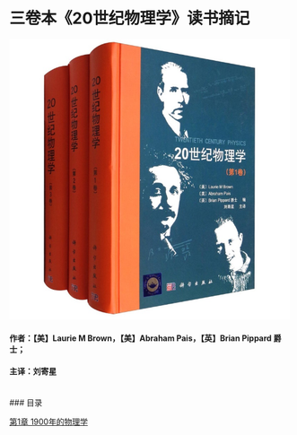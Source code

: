 # 三卷本《20世纪物理学》读书摘记
 
 <img src="images/README-20th-Century-Physics.jpg" alt="三卷本《20世纪物理学》" width="500" height="500" />
 
 
 #### 作者：【美】Laurie M Brown，【美】Abraham Pais，【英】Brian Pippard 爵士；
 
 #### 主译：刘寄星

<br>
### 目录

 <a href="./Chapter1/第1章 1900年的物理学.html" target="_blank">第1章 1900年的物理学</a>
